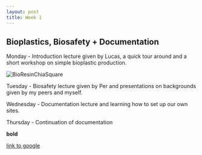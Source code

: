 ```yaml
---
layout: post
title: Week 1
---
```


## Bioplastics, Biosafety + Documentation


Monday - Introduction lecture given by Lucas, a quick tour around and a short workshop on simple bioplastic production.

![BioResinChiaSquare](BioResinChiaSquare.jpg)

Tuesday - Biosafety lecture given by Per and presentations on backgrounds given by my peers and myself.

Wednesday - Documentation lecture and learning how to set up our own sites.

Thursday - Continuation of documentation 

**bold**

[link to google](www.google.com)
